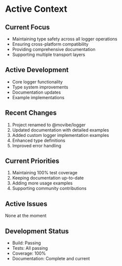 # Active Context

## Current Focus
- Maintaining type safety across all logger operations
- Ensuring cross-platform compatibility
- Providing comprehensive documentation
- Supporting multiple transport layers

## Active Development
- Core logger functionality
- Type system improvements
- Documentation updates
- Example implementations

## Recent Changes
1. Project renamed to @movibe/logger
2. Updated documentation with detailed examples
3. Added custom logger implementation examples
4. Enhanced type definitions
5. Improved error handling

## Current Priorities
1. Maintaining 100% test coverage
2. Keeping documentation up-to-date
3. Adding more usage examples
4. Supporting community contributions

## Active Issues
None at the moment

## Development Status
- Build: Passing
- Tests: All passing
- Coverage: 100%
- Documentation: Complete and current